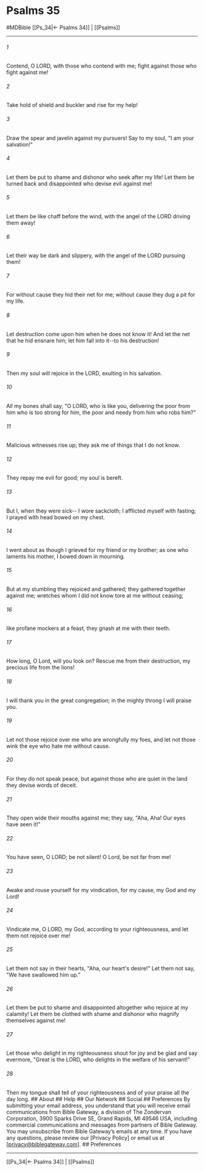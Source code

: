 # Psalms 35
#MDBible
[[Ps_34|← Psalms 34]] | [[Psalms]]

***






###### 1 


Contend, O LORD, with those who contend with me; fight against those who fight against me! 





###### 2 


Take hold of shield and buckler and rise for my help! 





###### 3 


Draw the spear and javelin against my pursuers! Say to my soul, "I am your salvation!" 





###### 4 


Let them be put to shame and dishonor who seek after my life! Let them be turned back and disappointed who devise evil against me! 





###### 5 


Let them be like chaff before the wind, with the angel of the LORD driving them away! 





###### 6 


Let their way be dark and slippery, with the angel of the LORD pursuing them! 





###### 7 


For without cause they hid their net for me; without cause they dug a pit for my life. 





###### 8 


Let destruction come upon him when he does not know it! And let the net that he hid ensnare him; let him fall into it--to his destruction! 





###### 9 


Then my soul will rejoice in the LORD, exulting in his salvation. 





###### 10 


All my bones shall say, "O LORD, who is like you, delivering the poor from him who is too strong for him, the poor and needy from him who robs him?" 





###### 11 


Malicious witnesses rise up; they ask me of things that I do not know. 





###### 12 


They repay me evil for good; my soul is bereft. 





###### 13 


But I, when they were sick-- I wore sackcloth; I afflicted myself with fasting; I prayed with head bowed on my chest. 





###### 14 


I went about as though I grieved for my friend or my brother; as one who laments his mother, I bowed down in mourning. 





###### 15 


But at my stumbling they rejoiced and gathered; they gathered together against me; wretches whom I did not know tore at me without ceasing; 





###### 16 


like profane mockers at a feast, they gnash at me with their teeth. 





###### 17 


How long, O Lord, will you look on? Rescue me from their destruction, my precious life from the lions! 





###### 18 


I will thank you in the great congregation; in the mighty throng I will praise you. 





###### 19 


Let not those rejoice over me who are wrongfully my foes, and let not those wink the eye who hate me without cause. 





###### 20 


For they do not speak peace, but against those who are quiet in the land they devise words of deceit. 





###### 21 


They open wide their mouths against me; they say, "Aha, Aha! Our eyes have seen it!" 





###### 22 


You have seen, O LORD; be not silent! O Lord, be not far from me! 





###### 23 


Awake and rouse yourself for my vindication, for my cause, my God and my Lord! 





###### 24 


Vindicate me, O LORD, my God, according to your righteousness, and let them not rejoice over me! 





###### 25 


Let them not say in their hearts, "Aha, our heart's desire!" Let them not say, "We have swallowed him up." 





###### 26 


Let them be put to shame and disappointed altogether who rejoice at my calamity! Let them be clothed with shame and dishonor who magnify themselves against me! 





###### 27 


Let those who delight in my righteousness shout for joy and be glad and say evermore, "Great is the LORD, who delights in the welfare of his servant!" 





###### 28 


Then my tongue shall tell of your righteousness and of your praise all the day long. ## About ## Help ## Our Network ## Social ## Preferences By submitting your email address, you understand that you will receive email communications from Bible Gateway, a division of The Zondervan Corporation, 3900 Sparks Drive SE, Grand Rapids, MI 49546 USA, including commercial communications and messages from partners of Bible Gateway. You may unsubscribe from Bible Gateway&rsquo;s emails at any time. If you have any questions, please review our [Privacy Policy] or email us at [privacy@biblegateway.com]. ## Preferences

***

[[Ps_34|← Psalms 34]] | [[Psalms]]
